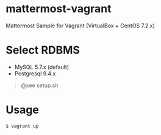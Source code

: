 # mattermost-vagrant
Mattermost Sample for Vagrant (VirtualBox + CentOS 7.2.x)


# Select RDBMS

* MySQL 5.7.x (default)
* Postgresql 9.4.x

> @see setup.sh

# Usage

```
$ vagrant up
```
